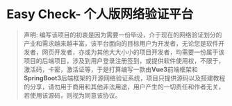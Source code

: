 # Easy Check- 个人版网络验证平台
> 声明: 编写该项目的初衷是因为需要一份毕设，介于现在的网络验证划分的产业和需求越来越丰富，该平台面向的目标用户为开发者，无论您是软件开发者，网页开发者，亦或为其他大大小小的项目开发者，均需要一份属于该项目的后端项目，涉及到用户登录注册签到，或提供软件使用权，不限于，激活码，卡密，激活证等，于是打算编写一款由**Vue3**前端框架和**SpringBoot3**后端框架的开源网络验证系统，项目只提供源码以及搭建教程的分享，请勿用于商用和其他非法用途，用户产生的一切责任和作者无关，若使用该源码，则视为同意该协议。




